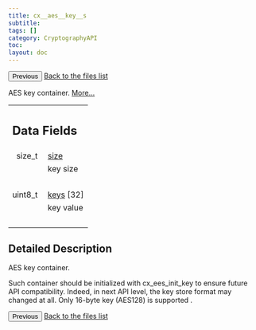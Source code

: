 ```yaml
---
title: cx__aes__key__s
subtitle:
tags: []
category: CryptographyAPI
toc:
layout: doc
---
```


<button class="uk-button uk-button-default uk-button-small uk-margin-medium-top" onclick="history.back()">Previous</button>
<a class="uk-button uk-button-default uk-button-small uk-margin-medium-top crypto-button" href="../../crypto-api/files">Back to the files list</a>


<p>AES key container.  
 <a href="../cx__aes__key__s#details">More...</a></p>
<table class="memberdecls">
<tr class="heading"><td colspan="2"><h2 class="groupheader"><a name="pub-attribs"></a>
Data Fields</h2></td></tr>
<tr class="memitem:a854352f53b148adc24983a58a1866d66"><td class="memItemLeft" align="right" valign="top"><a id="a854352f53b148adc24983a58a1866d66"></a>
size_t&#160;</td><td class="memItemRight" valign="bottom"><a class="el" href="../cx__aes__key__s#a854352f53b148adc24983a58a1866d66">size</a></td></tr>
<tr class="memdesc:a854352f53b148adc24983a58a1866d66"><td class="mdescLeft">&#160;</td><td class="mdescRight">key size <br /></td></tr>
<tr class="separator:a854352f53b148adc24983a58a1866d66"><td class="memSeparator" colspan="2">&#160;</td></tr>
<tr class="memitem:a82b87a34803cd38cb207ff66c6494acd"><td class="memItemLeft" align="right" valign="top"><a id="a82b87a34803cd38cb207ff66c6494acd"></a>
uint8_t&#160;</td><td class="memItemRight" valign="bottom"><a class="el" href="../cx__aes__key__s#a82b87a34803cd38cb207ff66c6494acd">keys</a> [32]</td></tr>
<tr class="memdesc:a82b87a34803cd38cb207ff66c6494acd"><td class="mdescLeft">&#160;</td><td class="mdescRight">key value <br /></td></tr>
<tr class="separator:a82b87a34803cd38cb207ff66c6494acd"><td class="memSeparator" colspan="2">&#160;</td></tr>
</table>
<a name="details" id="details"></a>

## Detailed Description

<div class="textblock"><p>AES key container. </p>
<p>Such container should be initialized with cx_ees_init_key to ensure future API compatibility. Indeed, in next API level, the key store format may changed at all. Only 16-byte key (AES128) is supported . </p>
<button class="uk-button uk-button-default uk-button-small uk-margin-medium-top" onclick="history.back()">Previous</button>
<a class="uk-button uk-button-default uk-button-small uk-margin-medium-top crypto-button" href="../../crypto-api/files">Back to the files list</a>
